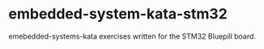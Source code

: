 # embedded-system-kata-stm32

emebedded-systems-kata exercises written for the STM32 Bluepill board.